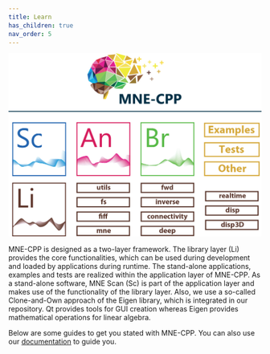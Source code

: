 ```yaml
---
title: Learn
has_children: true
nav_order: 5
---
```


![MNE-CPP Structure](../images/MNE-CPP_design_less_color.png)

MNE-CPP is designed as a two-layer framework. The library layer (Li) provides the core functionalities, which can be used during development and loaded by applications during runtime. The stand-alone applications, examples and tests are realized within the application layer of MNE-CPP. As a stand-alone software, MNE Scan (Sc) is part of the application layer and makes use of the functionality of the library layer. Also, we use a so-called Clone-and-Own approach of the Eigen library, which is integrated in our repository. Qt provides tools for GUI creation whereas Eigen provides mathematical operations for linear algebra.

Below are some guides to get you stated with MNE-CPP. You can also use our [documentation](https://mne-cpp.github.io/doxygen-api/index.html) to guide you.
